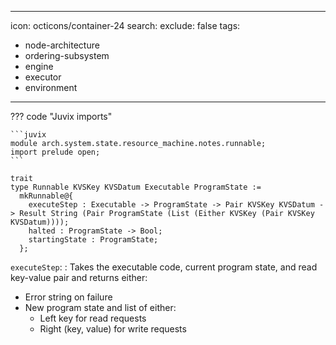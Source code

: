 
---
icon: octicons/container-24
search:
  exclude: false
tags:
  - node-architecture
  - ordering-subsystem
  - engine
  - executor
  - environment
---

??? code "Juvix imports"

    ```juvix
    module arch.system.state.resource_machine.notes.runnable;
    import prelude open;
    ```

```juvix
trait
type Runnable KVSKey KVSDatum Executable ProgramState :=
  mkRunnable@{
    executeStep : Executable -> ProgramState -> Pair KVSKey KVSDatum -> Result String (Pair ProgramState (List (Either KVSKey (Pair KVSKey KVSDatum))));
    halted : ProgramState -> Bool;
    startingState : ProgramState;
  };
```

`executeStep`:
: Takes the executable code, current program state, and read key-value pair and returns either:
  - Error string on failure
  - New program state and list of either:
    - Left key for read requests
    - Right (key, value) for write requests
  